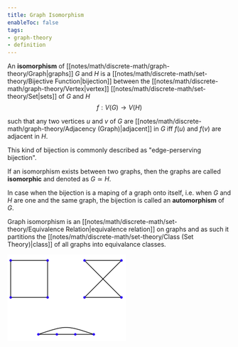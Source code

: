 ```yaml
---
title: Graph Isomorphism
enableToc: false
tags:
- graph-theory
- definition
---
```

An **isomorphism** of [[notes/math/discrete-math/graph-theory/Graph|graphs]] $G$ and $H$ is a [[notes/math/discrete-math/set-theory/Bijective Function|bijection]]  between the [[notes/math/discrete-math/graph-theory/Vertex|vertex]] [[notes/math/discrete-math/set-theory/Set|sets]] of $G$ and $H$
$$
f: V(G) \longrightarrow V(H)
$$

such that any two vertices $u$ and $v$ of $G$ are [[notes/math/discrete-math/graph-theory/Adjacency (Graph)|adjacent]] in $G$ iff $f(u)$ and $f(v)$ are adjacent in $H$. 

This kind of bijection is commonly described as "edge-perserving bijection".

If an isomorphism exists between two graphs, then the graphs are called **isomorphic** and denoted as $G \simeq H$.

In case when the bijection is a maping of a graph onto itself, i.e. when $G$ and $H$ are one and the same graph, the bijection is called an **automorphism** of $G$.

Graph isomorphism is an [[notes/math/discrete-math/set-theory/Equivalence Relation|equivalence relation]] on graphs and as such it partitions the [[notes/math/discrete-math/set-theory/Class (Set Theory)|class]] of all graphs into equivalance classes.

![graph isomorphism diagram](notes/assets/graph-isomorphism.png#invert_W_C)
